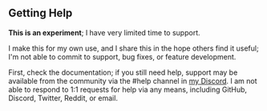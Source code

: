 ## Getting Help

**This is an experiment**; I have very limited time to support.

I make this for my own use, and I share this in the hope others find it useful; I'm not able to commit to support, bug fixes, or feature development.

First, check the documentation; if you still need help, support may be available from the community via the #help channel in [my Discord]. I am not able to respond to 1:1 requests for help via any means, including GitHub, Discord, Twitter, Reddit, or email.

[my Discord]: https://go.fredemmott.com/discord